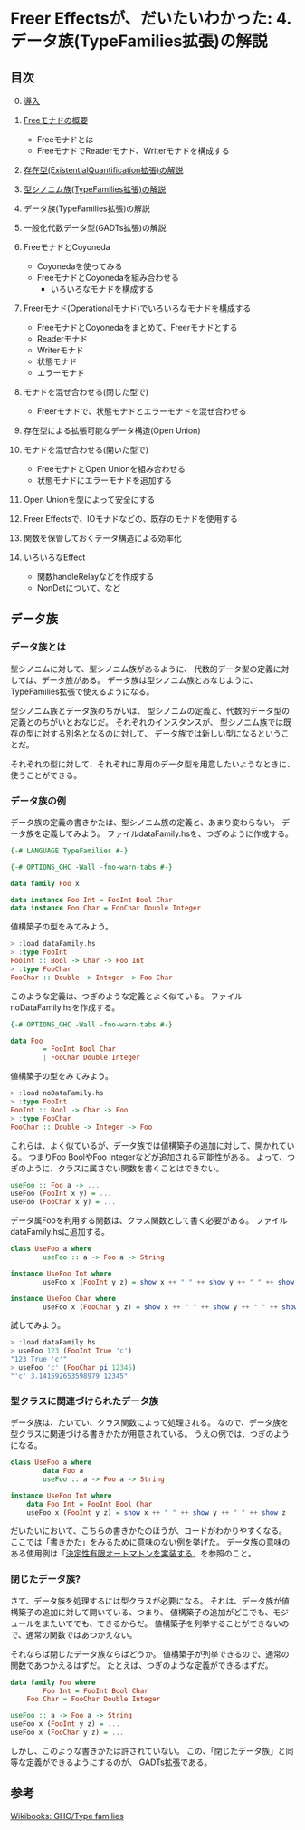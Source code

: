 Freer Effectsが、だいたいわかった: 4. データ族(TypeFamilies拡張)の解説
======================================================================

目次
----

0. [導入](../prelude.md)

1. [Freeモナドの概要](../free-monad/free-monad.md)
	* Freeモナドとは
	* FreeモナドでReaderモナド、Writerモナドを構成する
2. [存在型(ExistentialQuantification拡張)の解説](
	../existential-quantification/existentials.md )
3. [型シノニム族(TypeFamilies拡張)の解説](./type-synonym-family.md)
4. データ族(TypeFamilies拡張)の解説
5. 一般化代数データ型(GADTs拡張)の解説
6. FreeモナドとCoyoneda
	* Coyonedaを使ってみる
	* FreeモナドとCoyonedaを組み合わせる
		+ いろいろなモナドを構成する
7. Freerモナド(Operationalモナド)でいろいろなモナドを構成する
	* FreeモナドとCoyonedaをまとめて、Freerモナドとする
	* Readerモナド
	* Writerモナド
	* 状態モナド
	* エラーモナド
8. モナドを混ぜ合わせる(閉じた型で)
	* Freerモナドで、状態モナドとエラーモナドを混ぜ合わせる
9. 存在型による拡張可能なデータ構造(Open Union)
10. モナドを混ぜ合わせる(開いた型で)
	* FreeモナドとOpen Unionを組み合わせる
	* 状態モナドにエラーモナドを追加する
11. Open Unionを型によって安全にする
12. Freer Effectsで、IOモナドなどの、既存のモナドを使用する
13. 関数を保管しておくデータ構造による効率化
14. いろいろなEffect
	* 関数handleRelayなどを作成する
	* NonDetについて、など

データ族
--------

### データ族とは

型シノニムに対して、型シノニム族があるように、
代数的データ型の定義に対しては、データ族がある。
データ族は型シノニム族とおなじように、TypeFamilies拡張で使えるようになる。

型シノニム族とデータ族のちがいは、
型シノニムの定義と、代数的データ型の定義とのちがいとおなじだ。
それぞれのインスタンスが、
型シノニム族では既存の型に対する別名となるのに対して、
データ族では新しい型になるということだ。

それぞれの型に対して、それぞれに専用のデータ型を用意したいようなときに、
使うことができる。

### データ族の例

データ族の定義の書きかたは、型シノニム族の定義と、あまり変わらない。
データ族を定義してみよう。
ファイルdataFamily.hsを、つぎのように作成する。

```hs:dataFamily.hs
{-# LANGUAGE TypeFamilies #-}

{-# OPTIONS_GHC -Wall -fno-warn-tabs #-}

data family Foo x

data instance Foo Int = FooInt Bool Char
data instance Foo Char = FooChar Double Integer
```

値構築子の型をみてみよう。

```hs
> :load dataFamily.hs
> :type FooInt
FooInt :: Bool -> Char -> Foo Int
> :type FooChar
FooChar :: Double -> Integer -> Foo Char
```

このような定義は、つぎのような定義とよく似ている。
ファイルnoDataFamily.hsを作成する。

```hs:noDataFamily.hs
{-# OPTIONS_GHC -Wall -fno-warn-tabs #-}

data Foo
        = FooInt Bool Char
        | FooChar Double Integer
```

値構築子の型をみてみよう。

```hs
> :load noDataFamily.hs
> :type FooInt
FooInt :: Bool -> Char -> Foo
> :type FooChar
FooChar :: Double -> Integer -> Foo
```

これらは、よく似ているが、データ族では値構築子の追加に対して、開かれている。
つまりFoo BoolやFoo Integerなどが追加される可能性がある。
よって、つぎのように、クラスに属さない関数を書くことはできない。

```hs
useFoo :: Foo a -> ...
useFoo (FooInt x y) = ...
useFoo (FooChar x y) = ...
```

データ属Fooを利用する関数は、クラス関数として書く必要がある。
ファイルdataFamily.hsに追加する。

```hs:dataFamily.hs
class UseFoo a where
        useFoo :: a -> Foo a -> String

instance UseFoo Int where
        useFoo x (FooInt y z) = show x ++ " " ++ show y ++ " " ++ show z

instance UseFoo Char where
        useFoo x (FooChar y z) = show x ++ " " ++ show y ++ " " ++ show z
```

試してみよう。

```hs
> :load dataFamily.hs
> useFoo 123 (FooInt True 'c')
"123 True 'c'"
> useFoo 'c' (FooChar pi 12345)
"'c' 3.141592653598979 12345"
```

### 型クラスに関連づけられたデータ族

データ族は、たいてい、クラス関数によって処理される。
なので、データ族を型クラスに関連づける書きかたが用意されている。
うえの例では、つぎのようになる。

```hs
class UseFoo a where
        data Foo a
        useFoo :: a -> Foo a -> String

instance UseFoo Int where
	data Foo Int = FooInt Bool Char
	useFoo x (FooInt y z) = show x ++ " " ++ show y ++ " " ++ show z
```

だいたいにおいて、こちらの書きかたのほうが、コードがわかりやすくなる。
ここでは「書きかた」をみるために意味のない例を挙げた。
データ族の意味のある使用例は「[決定性有限オートマトンを実装する](
	../../data-families/automaton.md)」を参照のこと。

### 閉じたデータ族?

さて、データ族を処理するには型クラスが必要になる。
それは、データ族が値構築子の追加に対して開いている、つまり、
値構築子の追加がどこでも、モジュールをまたいででも、できるからだ。
値構築子を列挙することができないので、通常の関数ではあつかえない。

それならば閉じたデータ族ならばどうか。
値構築子が列挙できるので、通常の関数であつかえるはずだ。
たとえば、つぎのような定義ができるはずだ。

```hs
data family Foo where
        Foo Int = FooInt Bool Char
	Foo Char = FooChar Double Integer

useFoo :: a -> Foo a -> String
useFoo x (FooInt y z) = ...
useFoo x (FooChar y z) = ...
```

しかし、このような書きかたは許されていない。
この、「閉じたデータ族」と同等な定義ができるようにするのが、
GADTs拡張である。

参考
----

[Wikibooks: GHC/Type families](https://wiki.haskell.org/GHC/Type_families)
